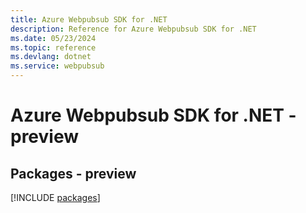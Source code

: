 ```yaml
---
title: Azure Webpubsub SDK for .NET
description: Reference for Azure Webpubsub SDK for .NET
ms.date: 05/23/2024
ms.topic: reference
ms.devlang: dotnet
ms.service: webpubsub
---
```

# Azure Webpubsub SDK for .NET - preview
## Packages - preview
[!INCLUDE [packages](webpubsub-index.md)]